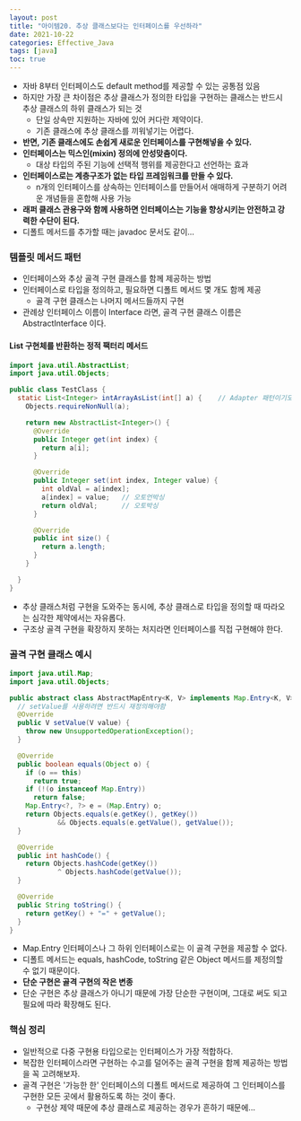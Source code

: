 ```yaml
---
layout: post
title: "아이템20. 추상 클래스보다는 인터페이스를 우선하라"
date: 2021-10-22
categories: Effective_Java
tags: [java]
toc: true
---
```



- 자바 8부터 인터페이스도 default method를 제공할 수 있는 공통점 있음
- 하지만 가장 큰 차이점은 추상 클래스가 정의한 타입을 구현하는 클래스는 반드시 추상 클래스의 하위 클래스가 되는 것
  - 단일 상속만 지원하는 자바에 있어 커다란 제약이다.
  - 기존 클래스에 추상 클래스를 끼워넣기는 어렵다.
- **반면, 기존 클래스에도 손쉽게 새로운 인터페이스를 구현해넣을 수 있다.**
- **인터페이스는 믹스인(mixin) 정의에 안성맞춤이다.**
  - 대상 타입의 주된 기능에 선택적 행위를 제공한다고 선언하는 효과
- **인터페이스로는 계층구조가 없는 타입 프레임워크를 만들 수 있다.**
  - n개의 인터페이스를 상속하는 인터페이스를 만들어서 애매하게 구분하기 어려운 개념들을 혼합해 사용 가능
- **래퍼 클래스 관용구와 함께 사용하면 인터페이스는 기능을 향상시키는 안전하고 강력한 수단이 된다.**
- 디폴트 메서드를 추가할 때는 javadoc 문서도 같이...

### 템플릿 메서드 패턴
- 인터페이스와 추상 골격 구현 클래스를 함께 제공하는 방법
- 인터페이스로 타입을 정의하고, 필요하면 디폴트 메서드 몇 개도 함께 제공
  - 골격 구현 클래스는 나머지 메서드들까지 구현
- 관례상 인터페이스 이름이 Interface 라면, 골격 구현 클래스 이름은 AbstractInterface 이다.

#### List 구현체를 반환하는 정적 팩터리 메서드

```java
import java.util.AbstractList;
import java.util.Objects;

public class TestClass {
  static List<Integer> intArrayAsList(int[] a) {    // Adapter 패턴이기도 하다.
    Objects.requireNonNull(a);

    return new AbstractList<Integer>() {
      @Override
      public Integer get(int index) {
        return a[i];
      }

      @Override
      public Integer set(int index, Integer value) {
        int oldVal = a[index];
        a[index] = value;   // 오토언박싱
        return oldVal;      // 오토박싱
      }

      @Override
      public int size() {
        return a.length;
      }
    }

  }
}
```

- 추상 클래스처럼 구현을 도와주는 동시에, 추상 클래스로 타입을 정의할 때 따라오는 심각한 제약에서는 자유롭다.
- 구조상 골격 구현을 확장하지 못하는 처지라면 인터페이스를 직접 구현해야 한다.

### 골격 구현 클래스 예시

```java
import java.util.Map;
import java.util.Objects;

public abstract class AbstractMapEntry<K, V> implements Map.Entry<K, V> {
  // setValue를 사용하려면 반드시 재정의해야함
  @Override
  public V setValue(V value) {
    throw new UnsupportedOperationException();
  }

  @Override
  public boolean equals(Object o) {
    if (o == this)
      return true;
    if (!(o instanceof Map.Entry))
      return false;
    Map.Entry<?, ?> e = (Map.Entry) o;
    return Objects.equals(e.getKey(), getKey())
            && Objects.equals(e.getValue(), getValue());
  }

  @Override
  public int hashCode() {
    return Objects.hashCode(getKey())
            ^ Objects.hashCode(getValue());
  }

  @Override
  public String toString() {
    return getKey() + "=" + getValue();
  }
}
```

- Map.Entry 인터페이스나 그 하위 인터페이스로는 이 골격 구현을 제공할 수 없다.
- 디폴트 메서드는 equals, hashCode, toString 같은 Object 메서드를 제정의할 수 없기 때문이다.
- **단순 구현은 골격 구현의 작은 변종**
- 단순 구현은 추상 클래스가 아니기 때문에 가장 단순한 구현이며, 그대로 써도 되고 필요에 따라 확장해도 된다.

### 핵심 정리
- 일반적으로 다중 구현용 타입으로는 인터페이스가 가장 적합하다.
- 복잡한 인터페이스라면 구현하는 수고를 덜어주는 골격 구현을 함께 제공하는 방법을 꼭 고려해보자.
- 골격 구현은 '가능한 한' 인터페이스의 디폴트 메서드로 제공하여 그 인터페이스를 구현한 모든 곳에서 활용하도록 하는 것이 좋다.
  - 구현상 제약 때문에 추상 클래스로 제공하는 경우가 흔하기 때문에...
